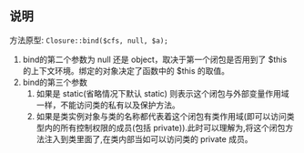 说明
--

方法原型: `Closure::bind($cfs, null, $a);`

1. bind的第二个参数为 null 还是 object，取决于第一个闭包是否用到了 $this 的上下文环境。绑定的对象决定了函数中的 $this 的取值。
2. bind的第三个参数
   1. 如果是 static(省略情况下默认 static) 则表示这个闭包与外部变量作用域一样，不能访问类的私有以及保护方法。
   2. 如果是类实例对象与类的名称都代表着这个闭包有类作用域(即可以访问类型内的所有控制权限的成员(包括 private)).此时可以理解为,将这个闭包方法注入到类里面了,在类内部当如可以访问类的 private 成员。
